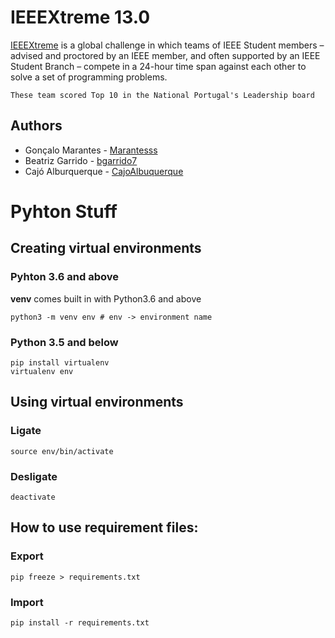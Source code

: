 # IEEEXtreme 13.0

[IEEEXtreme](https://ieeextreme.org/) is a global challenge in which teams of IEEE Student members – advised and proctored by an IEEE member, and often supported by an IEEE Student Branch – compete in a 24-hour time span against each other to solve a set of programming problems.

` These team scored Top 10 in the National Portugal's Leadership board `
## Authors
* Gonçalo Marantes - [Marantesss](https://github.com/Marantesss) 
* Beatriz Garrido - [bgarrido7](https://github.com/bgarrido7)
* Cajó Alburquerque - [CajoAlbuquerque](https://github.com/CajoAlbuquerque)

# Pyhton Stuff

## Creating virtual environments

### Pyhton 3.6 and above

**venv** comes built in with Python3.6 and above

```shell
python3 -m venv env # env -> environment name
```
### Python 3.5 and below

```shell
pip install virtualenv
virtualenv env
```

## Using virtual environments

### Ligate

```shell
source env/bin/activate
```

### Desligate

```shell
deactivate
```

## How to use requirement files:

### Export

```shell
pip freeze > requirements.txt
```

### Import

```shell
pip install -r requirements.txt
```

